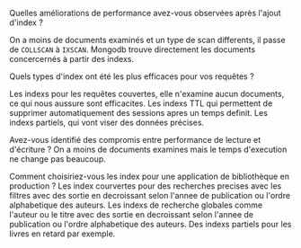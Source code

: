Quelles améliorations de performance avez-vous observées après l'ajout d'index ?

On a moins de documents examinés et un type de scan differents, il passe de `COLLSCAN` à `IXSCAN`. Mongodb trouve directement les documents concercernés à partir des indexs.

Quels types d'index ont été les plus efficaces pour vos requêtes ?

Les indexs pour les requêtes couvertes, elle n'examine aucun documents, ce qui nous aussure sont efficacites.
Les indexs TTL qui permettent de supprimer automatiquement des sessions apres un temps definit.
Les indexs partiels, qui vont viser des données précises. 

Avez-vous identifié des compromis entre performance de lecture et d'écriture ?
On a moins de documents examines mais le temps d'execution ne change pas beaucoup. 

Comment choisiriez-vous les index pour une application de bibliothèque en production ?
Les index courvertes pour des recherches precises avec les filtres avec des sortie en decroissant selon l'annee de publication ou l'ordre alphabetique des auteurs.
Les indexs de recherche globales comme l'auteur ou le titre avec des sortie en decroissant selon l'annee de publication ou l'ordre alphabetique des auteurs.
Des indexs partiels pour les livres en retard par exemple.

